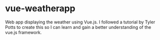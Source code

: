 # vue-weatherapp
Web app displaying the weather using Vue.js. I followed a tutorial by Tyler Potts to create this so I can learn and gain a better understanding of the vue.js framework. 
